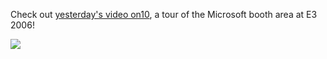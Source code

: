 Check out [yesterday's video on10](http://on10.net/TheShow/3010/), a tour of the Microsoft booth area at E3 2006!

[<img src="http://www.duncanmackenzie.net/images/EyeCovering.jpg" border="0" />](http://on10.net/TheShow/3010/)